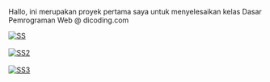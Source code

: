 Hallo, ini merupakan proyek pertama saya untuk menyelesaikan kelas Dasar Pemrograman Web @ dicoding.com

<a href="https://postimg.cc/wtcNd1xB" target="_blank"><img src="https://i.postimg.cc/wtcNd1xB/SS.png" alt="SS"/></a><br/><br/>
<a href="https://postimg.cc/3ds04XdR" target="_blank"><img src="https://i.postimg.cc/3ds04XdR/SS2.png" alt="SS2"/></a><br/><br/>
<a href="https://postimg.cc/pmKhDmFB" target="_blank"><img src="https://i.postimg.cc/pmKhDmFB/SS3.png" alt="SS3"/></a><br/><br/>
